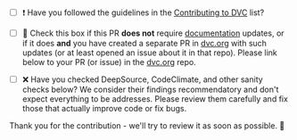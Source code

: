 * [ ] ❗ Have you followed the guidelines in the [Contributing to DVC](https://dvc.org/doc/user-guide/contributing/core) list?

* [ ] 📖 Check this box if this PR **does not** require [documentation](https://dvc.org/doc) updates,
      or if it does **and** you have created a separate PR in [dvc.org](https://github.com/iterative/dvc.org) with
      such updates (or at least opened an issue about it in that repo). Please link
      below to your PR (or issue) in the [dvc.org](https://github.com/iterative/dvc.org) repo.

* [ ] ❌ Have you checked DeepSource, CodeClimate, and other sanity checks below?
      We consider their findings recommendatory and don't expect everything to be
      addresses. Please review them carefully and fix those that actually improve
      code or fix bugs.

Thank you for the contribution - we'll try to review it as soon as possible. 🙏


